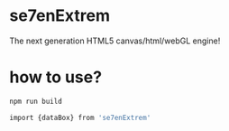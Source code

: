 # se7enExtrem
The next generation HTML5 canvas/html/webGL engine!

# how to use?
``` bash
npm run build

import {dataBox} from 'se7enExtrem'